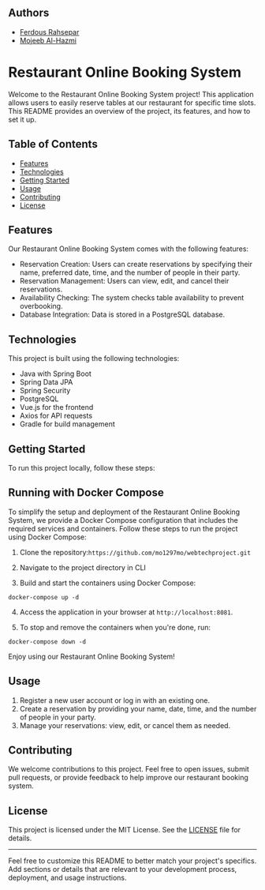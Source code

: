 ## Authors

- [Ferdous Rahsepar](https://github.com/mo1297mo)
- [Mojeeb Al-Hazmi](https://github.com/mojeeeb)


# Restaurant Online Booking System

Welcome to the Restaurant Online Booking System project! This application allows users to easily reserve tables at our restaurant for specific time slots. This README provides an overview of the project, its features, and how to set it up.

## Table of Contents
- [Features](#features)
- [Technologies](#technologies)
- [Getting Started](#getting-started)
- [Usage](#usage)
- [Contributing](#contributing)
- [License](#license)

## Features

Our Restaurant Online Booking System comes with the following features:

- Reservation Creation: Users can create reservations by specifying their name, preferred date, time, and the number of people in their party.
- Reservation Management: Users can view, edit, and cancel their reservations.
- Availability Checking: The system checks table availability to prevent overbooking.
- Database Integration: Data is stored in a PostgreSQL database.

## Technologies

This project is built using the following technologies:

- Java with Spring Boot
- Spring Data JPA
- Spring Security
- PostgreSQL
- Vue.js for the frontend
- Axios for API requests
- Gradle for build management

## Getting Started

To run this project locally, follow these steps:

## Running with Docker Compose

To simplify the setup and deployment of the Restaurant Online Booking System, we provide a Docker Compose configuration that includes the required services and containers. Follow these steps to run the project using Docker Compose:

1. Clone the repository:`https://github.com/mo1297mo/webtechproject.git`

2. Navigate to the project directory in CLI

3. Build and start the containers using Docker Compose:
```
docker-compose up -d
```
4. Access the application in your browser at `http://localhost:8081`.

5. To stop and remove the containers when you're done, run:
```
docker-compose down -d
```
Enjoy using our Restaurant Online Booking System!



## Usage

1. Register a new user account or log in with an existing one.
2. Create a reservation by providing your name, date, time, and the number of people in your party.
3. Manage your reservations: view, edit, or cancel them as needed.

## Contributing

We welcome contributions to this project. Feel free to open issues, submit pull requests, or provide feedback to help improve our restaurant booking system.

## License

This project is licensed under the MIT License. See the [LICENSE](LICENSE) file for details.

---

Feel free to customize this README to better match your project's specifics. Add sections or details that are relevant to your development process, deployment, and usage instructions.

